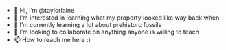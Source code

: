 - 👋 Hi, I’m @taylorlaine
- 👀 I’m interested in learning what my property looked like way back when
- 🌱 I’m currently learning a lot about prehistorc fossils
- 💞️ I’m looking to collaborate on anything anyone is willing to teach
- 📫 How to reach me here :)

<!---
taylorlaine/taylorlaine is a ✨ special ✨ repository because its `README.md` (this file) appears on your GitHub profile.
You can click the Preview link to take a look at your changes.
--->
